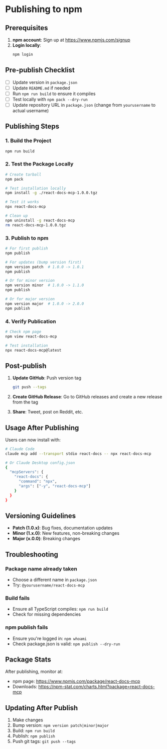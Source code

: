 # Publishing to npm

## Prerequisites

1. **npm account**: Sign up at https://www.npmjs.com/signup
2. **Login locally**:
   ```bash
   npm login
   ```

## Pre-publish Checklist

- [ ] Update version in `package.json`
- [ ] Update `README.md` if needed
- [ ] Run `npm run build` to ensure it compiles
- [ ] Test locally with `npm pack --dry-run`
- [ ] Update repository URL in `package.json` (change from `yourusername` to actual username)

## Publishing Steps

### 1. Build the Project

```bash
npm run build
```

### 2. Test the Package Locally

```bash
# Create tarball
npm pack

# Test installation locally
npm install -g ./react-docs-mcp-1.0.0.tgz

# Test it works
npx react-docs-mcp

# Clean up
npm uninstall -g react-docs-mcp
rm react-docs-mcp-1.0.0.tgz
```

### 3. Publish to npm

```bash
# For first publish
npm publish

# For updates (bump version first)
npm version patch  # 1.0.0 -> 1.0.1
npm publish

# Or for minor version
npm version minor  # 1.0.0 -> 1.1.0
npm publish

# Or for major version
npm version major  # 1.0.0 -> 2.0.0
npm publish
```

### 4. Verify Publication

```bash
# Check npm page
npm view react-docs-mcp

# Test installation
npx react-docs-mcp@latest
```

## Post-publish

1. **Update GitHub**: Push version tag
   ```bash
   git push --tags
   ```

2. **Create GitHub Release**: Go to GitHub releases and create a new release from the tag

3. **Share**: Tweet, post on Reddit, etc.

## Usage After Publishing

Users can now install with:

```bash
# Claude Code
claude mcp add --transport stdio react-docs -- npx react-docs-mcp

# Or Claude Desktop config.json
{
  "mcpServers": {
    "react-docs": {
      "command": "npx",
      "args": ["-y", "react-docs-mcp"]
    }
  }
}
```

## Versioning Guidelines

- **Patch (1.0.x)**: Bug fixes, documentation updates
- **Minor (1.x.0)**: New features, non-breaking changes
- **Major (x.0.0)**: Breaking changes

## Troubleshooting

### Package name already taken
- Choose a different name in `package.json`
- Try: `@yourusername/react-docs-mcp`

### Build fails
- Ensure all TypeScript compiles: `npm run build`
- Check for missing dependencies

### npm publish fails
- Ensure you're logged in: `npm whoami`
- Check package.json is valid: `npm publish --dry-run`

## Package Stats

After publishing, monitor at:
- npm page: https://www.npmjs.com/package/react-docs-mcp
- Downloads: https://npm-stat.com/charts.html?package=react-docs-mcp

## Updating After Publish

1. Make changes
2. Bump version: `npm version patch|minor|major`
3. Build: `npm run build`
4. Publish: `npm publish`
5. Push git tags: `git push --tags`
